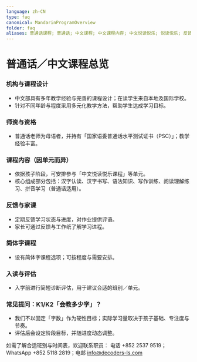 ```yaml
---
language: zh-CN
type: faq
canonical: MandarinProgramOverview
folder: faq
aliases: 普通话课程; 普通话; 中文课程; 中文课程内容; 中文悦读悦乐; 悦读悦乐; 反馈; 家课; 作业; 简体字课程; 拼音; 汉语拼音; 教师资历; 教师资格; 国家语委普通话水平测试证书; PSC; 课程安排; 诊断评估; 测验; 测试; K1; K2; 会教多少字
---
```

# 普通话／中文课程总览

### 机构与课程设计
- 中文部具有多年教学经验与完善的课程设计；在读学生来自本地及国际学校。
- 针对不同年龄与程度采用多元化教学方法，帮助学生达成学习目标。

### 师资与资格
- 普通话老师为母语者，并持有「国家语委普通话水平测试证书（PSC）」；教学经验丰富。

### 课程内容（因单元而异）
- 依据孩子阶段，可安排参与「中文悦读悦乐课程」等单元。
- 核心组成部分包括：汉字认读、汉字书写、语法知识、写作训练、阅读理解练习、拼音学习（普通话适用）。

### 反馈与家课
- 定期反馈学习状态与进度，对作业提供评语。
- 家长可通过反馈与工作纸了解学习进程。

### 简体字课程
- 设有简体字课程选项；可按程度与需要安排。

### 入读与评估
- 入学前进行简短诊断评估，用于建议合适的班别／单元。

### 常见提问：K1/K2「会教多少字」？
- 我们不以固定「字数」作为硬性目标；实际学习量取决于孩子基础、专注度与节奏。
- 评估后会设定阶段目标，并随进度动态调整。

如需了解合适班别与时间表，欢迎联系职员：
电话 +852 2537 9519；WhatsApp +852 5118 2819；电邮 info@decoders-ls.com